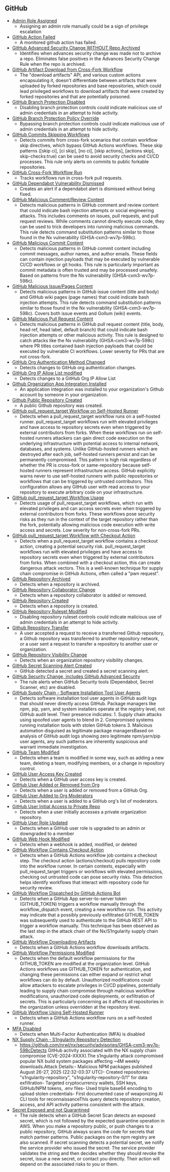 ## GitHub

- [Admin Role Assigned](../rules/standard_rules/admin_assigned.yml)
  - Assigning an admin role manually could be a sign of privilege escalation
- [GitHub Action Failed](../rules/github_rules/github_action_failed.yml)
  - A monitored github action has failed.
- [GitHub Advanced Security Change WITHOUT Repo Archived](../correlation_rules/github_advanced_security_change_not_followed_by_repo_archived.yml)
  - Identifies when advances security change was made not to archive a repo. Eliminates false positives in the Advances Security Change Rule when the repo is archived.
- [GitHub Artifact Download from Cross-Fork Workflow](../correlation_rules/github_artifact_download_from_forked_repo.yml)
  - The "download artifacts" API, and various custom actions encapsulating it, doesn't differentiate between artifacts that were uploaded by forked repositories  and base repositories, which could lead privileged workflows to download artifacts that were created by forked repositories and that are potentially poisoned.
- [GitHub Branch Protection Disabled](../rules/github_rules/github_branch_protection_disabled.yml)
  - Disabling branch protection controls could indicate malicious use of admin credentials in an attempt to hide activity.
- [GitHub Branch Protection Policy Override](../rules/github_rules/github_branch_policy_override.yml)
  - Bypassing branch protection controls could indicate malicious use of admin credentials in an attempt to hide activity.
- [GitHub Commits Skipping Workflows](../rules/github_rules/github_workflow_skip_commits.yml)
  - Detects commits from cross-fork scenarios that contain workflow skip directives, which bypass GitHub Actions workflows. These skip patterns ([skip ci], [ci skip], [no ci], [skip actions], [actions skip], skip-checks:true) can be used to avoid security checks and CI/CD processes. This rule only alerts on commits to public forkable repositories.
- [GitHub Cross-Fork Workflow Run](../rules/github_rules/github_crossfork_workflow_run.yml)
  - Tracks workflows run in cross-fork pull requests.
- [GitHub Dependabot Vulnerability Dismissed](../rules/github_rules/github_repo_vulnerability_dismissed.yml)
  - Creates an alert if a dependabot alert is dismissed without being fixed.
- [GitHub Malicious Comment/Review Content](../rules/github_rules/github_malicious_comment_content.yml)
  - Detects malicious patterns in GitHub comment and review content that could indicate bash injection attempts or social engineering attacks. This includes comments on issues, pull requests, and pull request reviews. While comments cannot directly execute code, they can be used to trick developers into running malicious commands. This rule detects command substitution patterns similar to those found in the Nx vulnerability (GHSA-cxm3-wv7p-598c).
- [GitHub Malicious Commit Content](../rules/github_rules/github_malicious_commit_content.yml)
  - Detects malicious patterns in GitHub commit content including commit messages, author names, and author emails. These fields can contain injection payloads that may be executed by vulnerable CI/CD workflows or git hooks. This rule is particularly important as commit metadata is often trusted and may be processed unsafely. Based on patterns from the Nx vulnerability (GHSA-cxm3-wv7p-598c).
- [GitHub Malicious Issue/Pages Content](../rules/github_rules/github_malicious_issue_pages.yml)
  - Detects malicious patterns in GitHub issue content (title and body) and GitHub wiki pages (page names) that could indicate bash injection attempts. This rule detects command substitution patterns similar to those found in the Nx vulnerability (GHSA-cxm3-wv7p-598c). Covers both issue events and Gollum (wiki) events.
- [GitHub Malicious Pull Request Content](../rules/github_rules/github_malicious_pr_titles.yml)
  - Detects malicious patterns in GitHub pull request content (title, body, head ref, head label, default branch) that could indicate bash injection attempts or other malicious activity. This rule is designed to catch attacks like the Nx vulnerability (GHSA-cxm3-wv7p-598c) where PR titles contained bash injection payloads that could be executed by vulnerable CI workflows. Lower severity for PRs that are not cross-fork.
- [GitHub Org Authentication Method Changed](../rules/github_rules/github_org_auth_modified.yml)
  - Detects changes to GitHub org authentication changes.
- [GitHub Org IP Allow List modified](../rules/github_rules/github_org_ip_allowlist.yml)
  - Detects changes to a GitHub Org IP Allow List
- [Github Organization App Integration Installed](../rules/github_rules/github_organization_app_integration_installed.yml)
  - An application integration was installed to your organization's Github account by someone in your organization.
- [Github Public Repository Created](../rules/github_rules/github_public_repository_created.yml)
  - A public Github repository was created.
- [GitHub pull_request_target Workflow on Self-Hosted Runner](../correlation_rules/github_pull_request_target_with_self_hosted_runner.yml)
  - Detects when a pull_request_target workflow runs on a self-hosted runner. pull_request_target workflows run with elevated privileges and have access to repository secrets even when triggered by external contributors from forks. When these workflows run on self-hosted runners attackers can gain direct code execution on the underlying infrastructure  with potential access to internal network, databases, and systems. Unlike GitHub-hosted runners which are destroyed after each job,  self-hosted runners persist and can be permanently compromised. This pattern is high risk regardless of whether the PR is cross-fork or same-repository because self-hosted runners represent infrastructure access. GitHub explicitly warns never to use self-hosted runners with public repositories or workflows that can be triggered by untrusted contributors. This configuration allows any GitHub user with read access to your repository to execute arbitrary code on your infrastructure.
- [GitHub pull_request_target Workflow Usage](../rules/github_rules/github_pull_request_target_usage.yml)
  - Detects usage of pull_request_target workflows, which run with elevated privileges and can access secrets even when triggered by external contributors from forks. These workflows pose security risks as they run in the context of the target repository rather than the fork, potentially allowing malicious code execution with write access and secrets. Low severity for non-cross-fork PRs.
- [GitHub pull_request_target Workflow with Checkout Action](../correlation_rules/github_pull_request_target_with_checkout_in_workflow.yml)
  - Detects when a pull_request_target workflow contains a checkout action, creating a potential security risk. pull_request_target workflows run with elevated privileges and have access to repository secrets even when triggered by external contributors from forks. When combined with a checkout action, this can create dangerous attack vectors. This is a well-known technique for supply chain compromise in GitHub Actions, often called a "pwn request".
- [GitHub Repository Archived](../rules/github_rules/github_repo_archived.yml)
  - Detects when a repository is archived.
- [GitHub Repository Collaborator Change](../rules/github_rules/github_repo_collaborator_change.yml)
  - Detects when a repository collaborator is added or removed.
- [GitHub Repository Created](../rules/github_rules/github_repo_created.yml)
  - Detects when a repository is created.
- [GitHub Repository Ruleset Modified](../rules/github_rules/github_repo_ruleset_modified.yml)
  - Disabling repository ruleset controls could indicate malicious use of admin credentials in an attempt to hide activity.
- [Github Repository Transfer](../rules/github_rules/github_repository_transfer.yml)
  - A user accepted a request to receive a transferred Github repository, a  Github repository was transferred to another repository network, or a user sent a request to transfer a repository to another user or organization.
- [GitHub Repository Visibility Change](../rules/github_rules/github_repo_visibility_change.yml)
  - Detects when an organization repository visibility changes.
- [GitHub Secret Scanning Alert Created](../rules/github_rules/github_secret_scanning_alert_created.yml)
  - GitHub detected a secret and created a secret scanning alert.
- [GitHub Security Change, includes GitHub Advanced Security](../rules/github_rules/github_advanced_security_change.yml)
  - The rule alerts when GitHub Security tools (Dependabot, Secret Scanner, etc) are disabled.
- [GitHub Supply Chain - Software Installation Tool User Agents](../rules/github_rules/github_supply_chain_suspicious_user_agents.yml)
  - Detects software installation tool user agents in GitHub audit logs that should never  directly access GitHub. Package managers like npm, pip, yarn, and system installers  operate at the registry level, not GitHub audit level. Their presence indicates: 1. Supply chain attacks using spoofed user agents to blend in 2. Compromised systems running installation tools with stolen GitHub tokens   3. Malicious automation disguised as legitimate package managersBased on analysis of GitHub audit logs showing zero legitimate npm/yarn/pip user agents, any such patterns are inherently suspicious and warrant immediate investigation.
- [GitHub Team Modified](../rules/github_rules/github_team_modified.yml)
  - Detects when a team is modified in some way, such as adding a new team, deleting a team, modifying members, or a change in repository control.
- [GitHub User Access Key Created](../rules/github_rules/github_user_access_key_created.yml)
  - Detects when a GitHub user access key is created.
- [GitHub User Added or Removed from Org](../rules/github_rules/github_org_modified.yml)
  - Detects when a user is added or removed from a GitHub Org.
- [GitHub User Added to Org Moderators](../rules/github_rules/github_org_moderators_add.yml)
  - Detects when a user is added to a GitHub org's list of moderators.
- [GitHub User Initial Access to Private Repo](../rules/github_rules/github_repo_initial_access.yml)
  - Detects when a user initially accesses a private organization repository.
- [GitHub User Role Updated](../rules/github_rules/github_user_role_updated.yml)
  - Detects when a GitHub user role is upgraded to an admin or downgraded to a member
- [GitHub Web Hook Modified](../rules/github_rules/github_webhook_modified.yml)
  - Detects when a webhook is added, modified, or deleted
- [GitHub Workflow Contains Checkout Action](../rules/github_rules/github_workflow_contains_checkout.yml)
  - Detects when a GitHub Actions workflow job contains a checkout step. The checkout action (actions/checkout) pulls repository code into the workflow runner. In certain contexts, especially with pull_request_target triggers or workflows with elevated permissions, checking out untrusted code can pose security risks. This detection helps identify workflows that interact with repository code for security review.
- [GitHub Workflow Dispatched by GitHub Actions Bot](../rules/github_rules/github_workflow_dispatch_by_github_bot.yml)
  - Detects when a GitHub App server-to-server token (GITHUB_TOKEN) triggers a workflow manually through the workflow_dispatch event, creating a new workflow run. This activity may indicate that a possibly previously exfiltrated GITHUB_TOKEN was subsequently used to authenticate to the GitHub REST API to trigger a workflow manually.  This technique has been observed as the last step in the attack chain of the Nx/S1ngularity supply chain attack.
- [GitHub Workflow Downloading Artifacts](../rules/github_rules/github_workflow_artifact_download.yml)
  - Detects when a GitHub Actions workflow downloads artifacts.
- [GitHub Workflow Permissions Modified](../rules/github_rules/github_workflow_permission_modified.yml)
  - Detects when the default workflow permissions for the GITHUB_TOKEN are modified at the organization level. GitHub Actions workflows use GITHUB_TOKEN for authentication, and changing these permissions can either expand or restrict what workflows can do by default. Unauthorized modifications could allow attackers to escalate privileges in CI/CD pipelines, potentially leading to supply chain compromise through malicious workflow modifications, unauthorized code deployments, or exfiltration of secrets. This is particularly concerning as it affects all repositories in the organization unless overridden at the repository level.
- [GitHub Workflow Using Self-Hosted Runner](../rules/github_rules/github_self_hosted_runner_used.yml)
  - Detects when a GitHub Actions workflow runs on a self-hosted runner.
- [MFA Disabled](../rules/standard_rules/mfa_disabled.yml)
  - Detects when Multi-Factor Authentication (MFA) is disabled
- [NX Supply Chain - S1ngularity Repository Detection](../queries/github_queries/nx_supply_chain_s1ngularity_repository_query.yml)
  - https://github.com/nrwl/nx/security/advisories/GHSA-cxm3-wv7p-598cDetects GitHub activity associated with the NX supply chain compromise (CVE-2024-XXXX).The s1ngularity attack compromised popular NX build system packages affecting ~4M weekly downloads.Attack Details:- Malicious NPM packages published August 26-27, 2025 (22:32-03:37 UTC)- Created repositories: "s1ngularity-repository", "s1ngularity-repository-0/1" for data exfiltration- Targeted cryptocurrency wallets, SSH keys, GitHub/NPM tokens, .env files- Used triple base64 encoding to upload stolen credentials- First documented case of weaponizing AI CLI tools for reconnaissanceThis query detects repository creation, access, and API activity patterns consistent with the attack.
- [Secret Exposed and not Quarantined](../correlation_rules/secret_exposed_and_not_quarantined.yml)
  - The rule detects when a GitHub Secret Scan detects an exposed secret, which is not followed by the expected quarantine operation in AWS.  When you make a repository public, or push changes to a public repository, GitHub always scans the code for secrets that match partner patterns. Public packages on the npm registry are also scanned. If secret scanning detects a potential secret, we notify the service provider who issued the secret. The service provider validates the string and then decides whether they should revoke the secret, issue a new secret, or contact you directly. Their action will depend on the associated risks to you or them.


